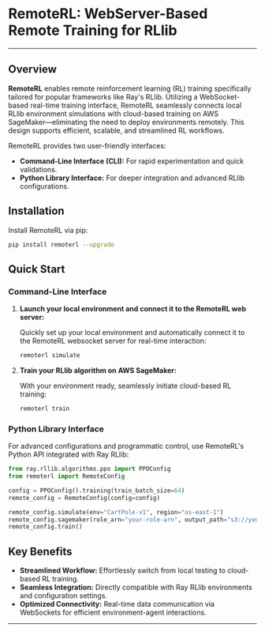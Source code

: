 # RemoteRL: WebServer-Based Remote Training for RLlib

---

## Overview

**RemoteRL** enables remote reinforcement learning (RL) training specifically tailored for popular frameworks like Ray's RLlib. Utilizing a WebSocket-based real-time training interface, RemoteRL seamlessly connects local RLlib environment simulations with cloud-based training on AWS SageMaker—eliminating the need to deploy environments remotely. This design supports efficient, scalable, and streamlined RL workflows.

RemoteRL provides two user-friendly interfaces:
- **Command-Line Interface (CLI):** For rapid experimentation and quick validations.
- **Python Library Interface:** For deeper integration and advanced RLlib configurations.

## Installation

Install RemoteRL via pip:

```bash
pip install remoterl --upgrade
```

## Quick Start

### Command-Line Interface

1. **Launch your local environment and connect it to the RemoteRL web server:**

   Quickly set up your local environment and automatically connect it to the RemoteRL websocket server for real-time interaction:

   ```bash
   remoterl simulate
   ```

2. **Train your RLlib algorithm on AWS SageMaker:**

   With your environment ready, seamlessly initiate cloud-based RL training:

   ```bash
   remoterl train
   ```

### Python Library Interface

For advanced configurations and programmatic control, use RemoteRL's Python API integrated with Ray RLlib:

```python
from ray.rllib.algorithms.ppo import PPOConfig
from remoterl import RemoteConfig

config = PPOConfig().training(train_batch_size=64)
remote_config = RemoteConfig(config=config)

remote_config.simulate(env="CartPole-v1", region="us-east-1")
remote_config.sagemaker(role_arn="your-role-arn", output_path="s3://your-output-path")
remote_config.train()
```

## Key Benefits

- **Streamlined Workflow:** Effortlessly switch from local testing to cloud-based RL training.
- **Seamless Integration:** Directly compatible with Ray RLlib environments and configuration settings.
- **Optimized Connectivity:** Real-time data communication via WebSockets for efficient environment-agent interactions.

---
